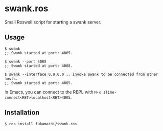 # swank.ros

Small Roswell script for starting a swank server.

## Usage

```
$ swank
;; Swank started at port: 4005.

$ swank --port 4008
;; Swank started at port: 4008.

$ swank --interface 0.0.0.0 ;; invoke swank to be connected from other hosts.
;; Swank started at port: 4005.
```

In Emacs, you can connect to the REPL with `M-x slime-connect<RET>localhost<RET>4005`.

## Installation

```
$ ros install fukamachi/swank-ros
```
